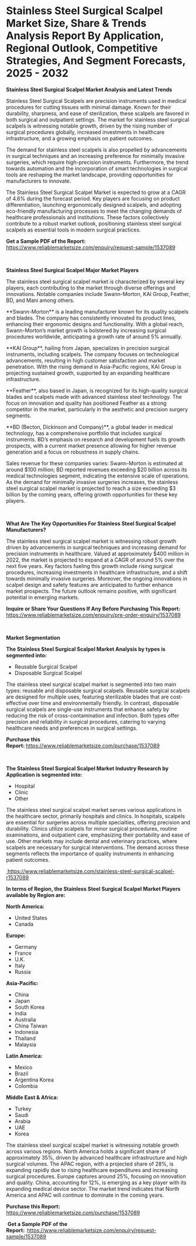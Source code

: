 <p><h1>Stainless Steel Surgical Scalpel Market Size, Share & Trends Analysis Report By Application, Regional Outlook, Competitive Strategies, And Segment Forecasts, 2025 - 2032</h1></p><p><strong>Stainless Steel Surgical Scalpel Market Analysis and Latest Trends</strong></p>
<p><p>Stainless Steel Surgical Scalpels are precision instruments used in medical procedures for cutting tissues with minimal damage. Known for their durability, sharpness, and ease of sterilization, these scalpels are favored in both surgical and outpatient settings. The market for stainless steel surgical scalpels is witnessing notable growth, driven by the rising number of surgical procedures globally, increased investments in healthcare infrastructure, and a growing emphasis on patient outcomes.</p><p>The demand for stainless steel scalpels is also propelled by advancements in surgical techniques and an increasing preference for minimally invasive surgeries, which require high-precision instruments. Furthermore, the trend towards automation and the incorporation of smart technologies in surgical tools are reshaping the market landscape, providing opportunities for manufacturers to innovate.</p><p>The Stainless Steel Surgical Scalpel Market is expected to grow at a CAGR of 4.6% during the forecast period. Key players are focusing on product differentiation, launching ergonomically designed scalpels, and adopting eco-friendly manufacturing processes to meet the changing demands of healthcare professionals and institutions. These factors collectively contribute to a robust market outlook, positioning stainless steel surgical scalpels as essential tools in modern surgical practices.</p></p>
<p><strong>Get a Sample PDF of the Report:&nbsp;</strong> <a href="https://www.reliablemarketsize.com/enquiry/request-sample/1537089?utm_campaign=2526&utm_medium=2&utm_source=Github&utm_content=ia&utm_term=13042025&utm_id=stainless-steel-surgical-scalpel">https://www.reliablemarketsize.com/enquiry/request-sample/1537089</a></p>
<p>&nbsp;</p>
<p><strong>Stainless Steel Surgical Scalpel Major Market Players</strong></p>
<p><p>The stainless steel surgical scalpel market is characterized by several key players, each contributing to the market through diverse offerings and innovations. Notable companies include Swann-Morton, KAI Group, Feather, BD, and Mani among others. </p><p>**Swann-Morton** is a leading manufacturer known for its quality scalpels and blades. The company has consistently innovated its product lines, enhancing their ergonomic designs and functionality. With a global reach, Swann-Morton’s market growth is bolstered by increasing surgical procedures worldwide, anticipating a growth rate of around 5% annually.</p><p>**KAI Group**, hailing from Japan, specializes in precision surgical instruments, including scalpels. The company focuses on technological advancements, resulting in high customer satisfaction and market penetration. With the rising demand in Asia-Pacific regions, KAI Group is projecting sustained growth, supported by an expanding healthcare infrastructure.</p><p>**Feather**, also based in Japan, is recognized for its high-quality surgical blades and scalpels made with advanced stainless steel technology. The focus on innovation and quality has positioned Feather as a strong competitor in the market, particularly in the aesthetic and precision surgery segments.</p><p>**BD (Becton, Dickinson and Company)**, a global leader in medical technology, has a comprehensive portfolio that includes surgical instruments. BD’s emphasis on research and development fuels its growth prospects, with a current market presence allowing for higher revenue generation and a focus on robustness in supply chains.</p><p>Sales revenue for these companies varies: Swann-Morton is estimated at around $100 million; BD reported revenues exceeding $20 billion across its medical technologies segment, indicating the extensive scale of operations. As the demand for minimally invasive surgeries increases, the stainless steel surgical scalpel market is projected to reach a size exceeding $3 billion by the coming years, offering growth opportunities for these key players.</p></p>
<p>&nbsp;</p>
<p><strong>What Are The Key Opportunities For Stainless Steel Surgical Scalpel Manufacturers?</strong></p>
<p><p>The stainless steel surgical scalpel market is witnessing robust growth driven by advancements in surgical techniques and increasing demand for precision instruments in healthcare. Valued at approximately $400 million in 2022, the market is projected to expand at a CAGR of around 5% over the next five years. Key factors fueling this growth include rising surgical procedures, increasing investments in healthcare infrastructure, and a shift towards minimally invasive surgeries. Moreover, the ongoing innovations in scalpel design and safety features are anticipated to further enhance market prospects. The future outlook remains positive, with significant potential in emerging markets.</p></p>
<p><strong>Inquire or Share Your Questions If Any Before Purchasing This Report:</strong> <a href="https://www.reliablemarketsize.com/enquiry/pre-order-enquiry/1537089?utm_campaign=2526&utm_medium=2&utm_source=Github&utm_content=ia&utm_term=13042025&utm_id=stainless-steel-surgical-scalpel">https://www.reliablemarketsize.com/enquiry/pre-order-enquiry/1537089</a></p>
<p>&nbsp;</p>
<p><strong>Market Segmentation</strong></p>
<p><strong>The Stainless Steel Surgical Scalpel Market Analysis by types is segmented into:</strong></p>
<p><ul><li>Reusable Surgical Scalpel</li><li>Disposable Surgical Scalpel</li></ul></p>
<p><p>The stainless steel surgical scalpel market is segmented into two main types: reusable and disposable surgical scalpels. Reusable surgical scalpels are designed for multiple uses, featuring sterilizable blades that are cost-effective over time and environmentally friendly. In contrast, disposable surgical scalpels are single-use instruments that enhance safety by reducing the risk of cross-contamination and infection. Both types offer precision and reliability in surgical procedures, catering to varying healthcare needs and preferences in surgical settings.</p></p>
<p><strong>Purchase this Report:&nbsp;</strong><a href="https://www.reliablemarketsize.com/purchase/1537089?utm_campaign=2526&utm_medium=2&utm_source=Github&utm_content=ia&utm_term=13042025&utm_id=stainless-steel-surgical-scalpel">https://www.reliablemarketsize.com/purchase/1537089</a></p>
<p>&nbsp;</p>
<p><strong>The Stainless Steel Surgical Scalpel Market Industry Research by Application is segmented into:</strong></p>
<p><ul><li>Hospital</li><li>Clinic</li><li>Other</li></ul></p>
<p><p>The stainless steel surgical scalpel market serves various applications in the healthcare sector, primarily hospitals and clinics. In hospitals, scalpels are essential for surgeries across multiple specialties, offering precision and durability. Clinics utilize scalpels for minor surgical procedures, routine examinations, and outpatient care, emphasizing their portability and ease of use. Other markets may include dental and veterinary practices, where scalpels are necessary for surgical interventions. The demand across these segments reflects the importance of quality instruments in enhancing patient outcomes.</p></p>
<p><a href="https://www.reliablemarketsize.com/stainless-steel-surgical-scalpel-r1537089?utm_campaign=2526&utm_medium=2&utm_source=Github&utm_content=ia&utm_term=13042025&utm_id=stainless-steel-surgical-scalpel">&nbsp;https://www.reliablemarketsize.com/stainless-steel-surgical-scalpel-r1537089</a></p>
<p><strong>In terms of Region, the Stainless Steel Surgical Scalpel Market Players available by Region are:</strong></p>
<p>
    <p> <strong> North America: </strong>
        <ul>
            <li>United States</li>
            <li>Canada</li>
        </ul>
        </p> 
    <p> <strong> Europe: </strong>
        <ul>
            <li>Germany</li>
            <li>France</li>
            <li>U.K.</li>
            <li>Italy</li>
            <li>Russia</li>
        </ul>
        </p> 
    <p> <strong> Asia-Pacific: </strong>
        <ul>
            <li>China</li>
            <li>Japan</li>
            <li>South Korea</li>
            <li>India</li>
            <li>Australia</li>
            <li>China Taiwan</li>
            <li>Indonesia</li>
            <li>Thailand</li>
            <li>Malaysia</li>
        </ul>
        </p> 
    <p> <strong> Latin America: </strong>
        <ul>
            <li>Mexico</li>
            <li>Brazil</li>
            <li>Argentina Korea</li>
            <li>Colombia</li>
        </ul>
        </p> 
    <p> <strong> Middle East & Africa: </strong>
        <ul>
            <li>Turkey</li>
            <li>Saudi</li>
            <li>Arabia</li>
            <li>UAE</li>
            <li>Korea</li>
        </ul>
    </p>
    </p>
<p><p>The stainless steel surgical scalpel market is witnessing notable growth across various regions. North America holds a significant share of approximately 35%, driven by advanced healthcare infrastructure and high surgical volumes. The APAC region, with a projected share of 28%, is expanding rapidly due to rising healthcare expenditures and increasing surgical procedures. Europe captures around 25%, focusing on innovation and quality. China, accounting for 12%, is emerging as a key player with its expanding medical device sector. The market trend indicates that North America and APAC will continue to dominate in the coming years.</p></p>
<p><strong>Purchase this Report: </strong><a href="https://www.reliablemarketsize.com/purchase/1537089?utm_campaign=2526&utm_medium=2&utm_source=Github&utm_content=ia&utm_term=13042025&utm_id=stainless-steel-surgical-scalpel">https://www.reliablemarketsize.com/purchase/1537089</a></p>
<p>&nbsp;<strong>Get a Sample PDF of the Report:&nbsp;&nbsp;</strong><a href="https://www.reliablemarketsize.com/enquiry/request-sample/1537089?utm_campaign=2526&utm_medium=2&utm_source=Github&utm_content=ia&utm_term=13042025&utm_id=stainless-steel-surgical-scalpel">https://www.reliablemarketsize.com/enquiry/request-sample/1537089</a></p>
<p><strong></strong></p>
<p><p></p><p></p><p></p></p>